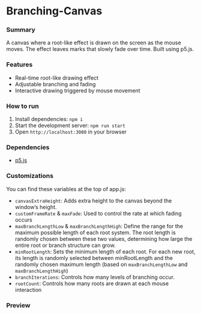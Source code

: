 # Branching-Canvas

### Summary
A canvas where a root-like effect is drawn on the screen as the mouse moves. The effect leaves marks that slowly fade over time. Built using p5.js.

### Features
- Real-time root-like drawing effect
- Adjustable branching and fading
- Interactive drawing triggered by mouse movement

### How to run
1. Install dependencies: `npm i`
2. Start the development server: `npm run start`
3. Open `http://localhost:3000` in your browser

### Dependencies
- [p5.js](https://p5js.org/)

### Customizations
You can find these variables at the top of app.js:
- `canvasExtraHeight`: Adds extra height to the canvas beyond the window’s height.
- `customFrameRate` & `maxFade`: Used to control the rate at which fading occurs
-  `maxBranchLengthLow` & `maxBranchLengthHigh`: Define the range for the maximum possible length of each root system. The root length is randomly chosen between these two values, determining how large the entire root or branch structure can grow.
- `minRootLength`: Sets the minimum length of each root. For each new root, its length is randomly selected between minRootLength and the randomly chosen maximum length (based on `maxBranchLengthLow` and `maxBranchLengthHigh`)
- `branchIterations`: Controls how many levels of branching occur.
- `rootCount`: Controls how many roots are drawn at each mouse interaction

### Preview
